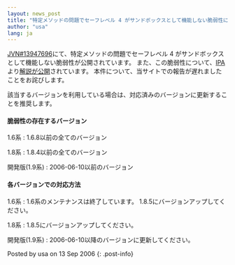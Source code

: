```yaml
---
layout: news_post
title: "特定メソッドの問題でセーフレベル 4 がサンドボックスとして機能しない脆弱性について"
author: "usa"
lang: ja
---
```


[JVN#13947696][1]にて、特定メソッドの問題でセーフレベル 4 がサンドボックスとして機能しない脆弱性が公開されています。
また、この脆弱性について、[IPA][2]より[解説が公開][3]されています。 本件について、当サイトでの報告が遅れましたことをお詫びします。

該当するバージョンを利用している場合は、対応済みのバージョンに更新することを推奨します。

#### 脆弱性の存在するバージョン

1.6系
: 1\.6.8以前の全てのバージョン

1.8系
: 1\.8.4以前の全てのバージョン

開発版(1.9系)
: 2006-06-10以前のバージョン

#### 各バージョンでの対応方法

1.6系
: 1\.6系のメンテナンスは終了しています。 1.8.5にバージョンアップしてください。

1.8系
: 1\.8.5にバージョンアップしてください。

開発版(1.9系)
: 2006-06-10以降のバージョンに更新してください。

Posted by usa on 13 Sep 2006
{: .post-info}



[1]: http://jvn.jp/jp/JVN%2313947696/index.html 
[2]: http://www.ipa.go.jp/ 
[3]: http://www.ipa.go.jp/security/vuln/documents/2006/JVN_13947696_Ruby.html 
